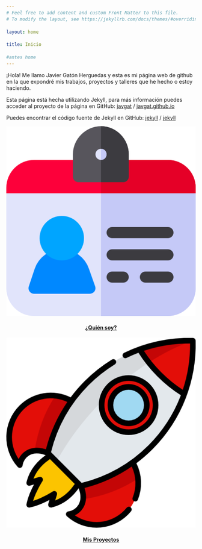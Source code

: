 ```yaml
---
# Feel free to add content and custom Front Matter to this file.
# To modify the layout, see https://jekyllrb.com/docs/themes/#overriding-theme-defaults

layout: home

title: Inicio

#antes home
---
```


¡Hola! Me llamo Javier Gatón Herguedas y esta es mi página web de github
en la que expondré mis trabajos, proyectos y talleres que he hecho
o estoy haciendo.

Esta página está hecha utilizando Jekyll, para más información
puedes acceder al proyecto de la página en GitHub:
[javgat](https://github.com/javgat) /
[javgat.github.io](https://github.com/javgat/javgat.github.io)

Puedes encontrar el código fuente de Jekyll en GitHub:
[jekyll][jekyll-organization] /
[jekyll](https://github.com/jekyll/jekyll)

[jekyll-organization]: https://github.com/jekyll

<style>
.tarjeta{
	height:100%;
}
</style>

<div class="container">
<div class="row">
  <div class="col-sm">
    <div class="card tarjeta">
      <!--<div class="card-header">
        ¿Quién soy?
      </div>-->
      <a class="card-block stretched-link text-decoration-none" href="about">
         <img src="/img/id.png" class="card-img-top px-3 pt-3" alt="Icono de una identificación">
        <div class="card-body px-0">
          <h4 class="card-title" align="center">¿Quién soy?</h4>
        </div>
      </a>
    </div>
  </div>
  <!--<div class="col-sm">
    <div class="card tarjeta">-->
      <!--<div class="card-header">
        Blog
      </div>--><!--
      <a class="card-block stretched-link text-decoration-none" href="blog">
         <img src="/img/blog.png" class="card-img-top px-3 pt-3" alt="Icono de un bloc de notas">
        <div class="card-body px-0">
          <h4 class="card-title" align="center">Blog</h4>
        </div>
      </a>
    </div>
  </div>-->
  <div class="col-sm">
    <div class="card tarjeta">
      <!--<div class="card-header">
	Proyectos
      </div>-->
      <a class="card-block stretched-link text-decoration-none" href="projects">
         <img src="/img/cohete.png" class="card-img-top px-3 pt-3" alt="Icono de un cohete">
        <div class="card-body px-0 ">
          <h4 class="card-title" align="center"><nobr>Mis Proyectos</nobr></h4>
        </div>
      </a>
    </div>
  </div>
</div>
</div>
